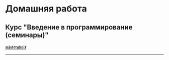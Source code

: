 # Домашняя работа

## Курс "Введение в программирование (семинары)"

[𝖒𝖎𝖘𝖙𝖊𝖗𝖆𝖇𝖛𝖎𝖗](https://gb.ru/users/8831713)

--------------------
